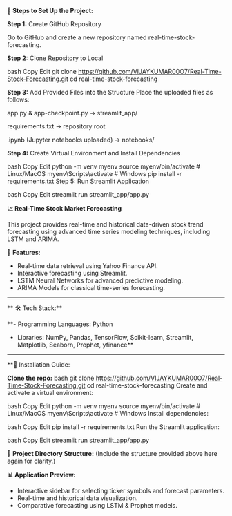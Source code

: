 **📌 Steps to Set Up the Project:**


**Step 1:** Create GitHub Repository

Go to GitHub and create a new repository named real-time-stock-forecasting.

**Step 2:** Clone Repository to Local

bash
Copy
Edit
git clone https://github.com/VIJAYKUMAR00O7/Real-Time-Stock-Forecasting.git
cd real-time-stock-forecasting


**Step 3:** Add Provided Files into the Structure
Place the uploaded files as follows:

app.py & app-checkpoint.py → streamlit_app/

requirements.txt → repository root

.ipynb (Jupyter notebooks uploaded) → notebooks/

**Step 4:** Create Virtual Environment and Install Dependencies

bash
Copy
Edit
python -m venv myenv
source myenv/bin/activate          # Linux/MacOS
myenv\Scripts\activate             # Windows
pip install -r requirements.txt
Step 5: Run Streamlit Application

bash
Copy
Edit
streamlit run streamlit_app/app.py



**📈 Real-Time Stock Market Forecasting**

This project provides real-time and historical data-driven stock trend forecasting using advanced time series modeling techniques, including LSTM and ARIMA.



**🚀 Features:**

- Real-time data retrieval using Yahoo Finance API.
- Interactive forecasting using Streamlit.
- LSTM Neural Networks for advanced predictive modeling.
- ARIMA Models for classical time-series forecasting.

---
**
🛠️ Tech Stack:**

**- Programming Languages: Python
- Libraries: NumPy, Pandas, TensorFlow, Scikit-learn, Streamlit, Matplotlib, Seaborn, Prophet, yfinance**

---

**🔧 Installation Guide:

**Clone the repo:**
bash
git clone https://github.com/VIJAYKUMAR00O7/Real-Time-Stock-Forecasting.git
cd real-time-stock-forecasting
Create and activate a virtual environment:

bash
Copy
Edit
python -m venv myenv
source myenv/bin/activate   # Linux/MacOS
myenv\Scripts\activate      # Windows
Install dependencies:

bash
Copy
Edit
pip install -r requirements.txt
Run the Streamlit application:

bash
Copy
Edit
streamlit run streamlit_app/app.py


**📂 Project Directory Structure:**
(Include the structure provided above here again for clarity.)

**📊 Application Preview:**
- Interactive sidebar for selecting ticker symbols and forecast parameters.
- Real-time and historical data visualization.
- Comparative forecasting using LSTM & Prophet models.
